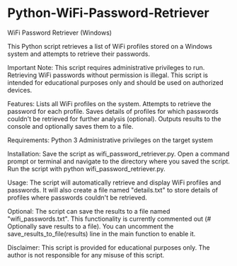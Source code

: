 # Python-WiFi-Password-Retriever

WiFi Password Retriever (Windows)

This Python script retrieves a list of WiFi profiles stored on a Windows system and attempts to retrieve their passwords.

Important Note:
This script requires administrative privileges to run.
Retrieving WiFi passwords without permission is illegal. This script is intended for educational purposes only and should be used on authorized devices.

Features:
Lists all WiFi profiles on the system.
Attempts to retrieve the password for each profile.
Saves details of profiles for which passwords couldn't be retrieved for further analysis (optional).
Outputs results to the console and optionally saves them to a file.

Requirements:
Python 3
Administrative privileges on the target system

Installation:
Save the script as wifi_password_retriever.py.
Open a command prompt or terminal and navigate to the directory where you saved the script.
Run the script with python wifi_password_retriever.py.

Usage:
The script will automatically retrieve and display WiFi profiles and passwords. It will also create a file named "details.txt" to store details of profiles where passwords couldn't be retrieved.

Optional:
The script can save the results to a file named "wifi_passwords.txt". This functionality is currently commented out (# Optionally save results to a file). You can uncomment the save_results_to_file(results) line in the main function to enable it.

Disclaimer:
This script is provided for educational purposes only. The author is not responsible for any misuse of this script.
